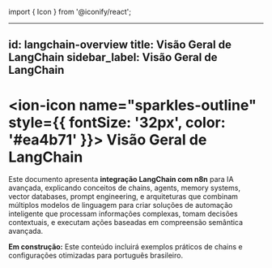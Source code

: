 import { Icon } from '@iconify/react';

---

id: langchain-overview
title: Visão Geral de LangChain
sidebar_label: Visão Geral de LangChain
---

# <ion-icon name="sparkles-outline" style={{ fontSize: '32px', color: '#ea4b71' }}></ion-icon> Visão Geral de LangChain

Este documento apresenta **integração LangChain com n8n** para IA avançada, explicando conceitos de chains, agents, memory systems, vector databases, prompt engineering, e arquiteturas que combinam múltiplos modelos de linguagem para criar soluções de automação inteligente que processam informações complexas, tomam decisões contextuais, e executam ações baseadas em compreensão semântica avançada.

**Em construção:** Este conteúdo incluirá exemplos práticos de chains e configurações otimizadas para português brasileiro.
